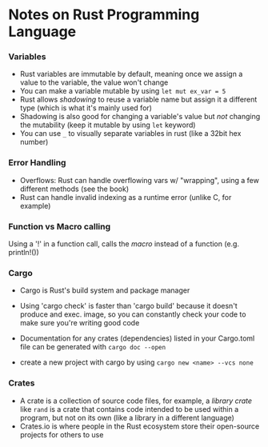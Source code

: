 # Notes on Rust Programming Language

### Variables

- Rust variables are immutable by default, meaning once we assign a value to the variable, the value won't change
- You can make a variable mutable by using `let mut ex_var = 5`
- Rust allows _shadowing_ to reuse a variable name but assign it a different type (which is what it's mainly used for)
- Shadowing is also good for changing a variable's value but _not_ changing the mutability (keep it mutable by using `let` keyword)
- You can use `_` to visually separate variables in rust (like a 32bit hex number)

### Error Handling
- Overflows: Rust can handle overflowing vars w/ "wrapping", using a few different methods (see the book)
- Rust can handle invalid indexing as a runtime error (unlike C, for example)

### Function vs Macro calling

Using a '!' in a function call, calls the _macro_ instead of a function (e.g. println!())

### Cargo

- Cargo is Rust's build system and package manager

- Using 'cargo check' is faster than 'cargo build' because it doesn't produce and exec. image, so you can constantly check your code to make sure you're writing good code 
- Documentation for any crates (dependencies) listed in your Cargo.toml file can be generated with `cargo doc --open`
- create a new project with cargo by using `cargo new <name> --vcs none`

### Crates

- A crate is a collection of source code files, for example, a _library crate_ like `rand` is a crate that contains code intended to be used within a program, but not on its own (like a library in a different language)
- Crates.io is where people in the Rust ecosystem store their open-source projects for others to use
